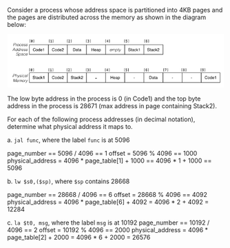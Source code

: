 Consider a process whose address space is partitioned into 4KB pages and the pages are distributed across the memory as shown in the diagram below:

![q8](q8.png)

The low byte address in the process is 0 (in Code1) and the top byte address in the process is 28671 (max address in page containing Stack2).

For each of the following process addresses (in decimal notation), determine what physical address it maps to.

a. `jal func`, where the label `func` is at 5096

page_number == 5096 / 4096 == 1
offset = 5096 % 4096 == 1000
physical_address = 4096 * page_table[1] + 1000
== 4096 * 1 + 1000
== 5096

b. `lw $s0,($sp)`, where `$sp` contains 28668

page_number == 28668 / 4096 == 6
offset = 28668 % 4096 == 4092
physical_address = 4096 * page_table[6] + 4092
= 4096 * 2 + 4092
= 12284

c. `la $t0, msg`, where the label `msg` is at 10192
page_number == 10192 / 4096 == 2
offset = 10192 % 4096 == 2000
physical_address = 4096 * page_table[2] + 2000
= 4096 * 6 + 2000
= 26576
